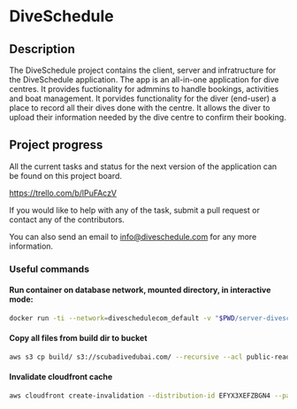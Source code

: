 # DiveSchedule

## Description

The DiveSchedule project contains the client, server and infratructure for the DiveSchedule application. The app is an all-in-one application for dive centres. It provides fuctionality for admmins to handle bookings, activities and boat management. It porvides functionality for the diver (end-user) a place to record all their dives done with the centre. It allows the diver to upload their information needed by the dive centre to confirm their booking.

## Project progress

All the current tasks and status for the next version of the application can be found on this project board.

https://trello.com/b/lPuFAczV

If you would like to help with any of the task, submit a pull request or contact any of the contributors.

You can also send an email to info@diveschedule.com for any more information.

### Useful commands

#### Run container on database network, mounted directory, in interactive mode:

```bash
docker run -ti --network=diveschedulecom_default -v "$PWD/server-diveschedule":/app --name diveschedulecom_api_1 diveschedulecom_api /bin/bash
```

#### Copy all files from build dir to bucket

```bash
aws s3 cp build/ s3://scubadivedubai.com/ --recursive --acl public-read
```

#### Invalidate cloudfront cache

```bash
aws cloudfront create-invalidation --distribution-id EFYX3XEFZBGN4 --paths "/*"
```
